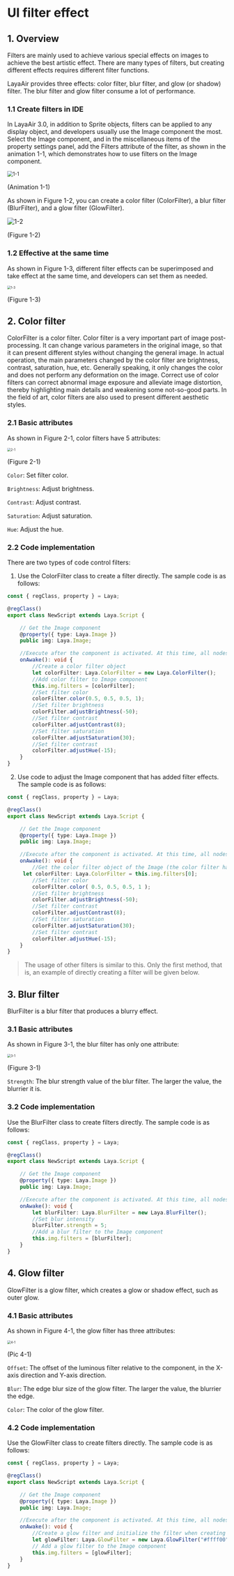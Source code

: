 # UI filter effect

## 1. Overview

Filters are mainly used to achieve various special effects on images to achieve the best artistic effect. There are many types of filters, but creating different effects requires different filter functions.

LayaAir provides three effects: color filter, blur filter, and glow (or shadow) filter. The blur filter and glow filter consume a lot of performance.



### 1.1 Create filters in IDE

In LayaAir 3.0, in addition to Sprite objects, filters can be applied to any display object, and developers usually use the Image component the most. Select the Image component, and in the miscellaneous items of the property settings panel, add the Filters attribute of the filter, as shown in the animation 1-1, which demonstrates how to use filters on the Image component.

<img src="img/1-1.gif" alt="1-1" style="zoom:80%;" />

(Animation 1-1)



As shown in Figure 1-2, you can create a color filter (ColorFilter), a blur filter (BlurFilter), and a glow filter (GlowFilter).

![1-2](img/1-2.png)

(Figure 1-2)



### 1.2 Effective at the same time

As shown in Figure 1-3, different filter effects can be superimposed and take effect at the same time, and developers can set them as needed.

<img src="img/1-3.png" alt="1-3" style="zoom:50%;" />

(Figure 1-3)



## 2. Color filter

ColorFilter is a color filter. Color filter is a very important part of image post-processing. It can change various parameters in the original image, so that it can present different styles without changing the general image. In actual operation, the main parameters changed by the color filter are brightness, contrast, saturation, hue, etc. Generally speaking, it only changes the color and does not perform any deformation on the image. Correct use of color filters can correct abnormal image exposure and alleviate image distortion, thereby highlighting main details and weakening some not-so-good parts. In the field of art, color filters are also used to present different aesthetic styles.



### 2.1 Basic attributes

As shown in Figure 2-1, color filters have 5 attributes:

<img src="img/2-1.png" alt="2-1" style="zoom:50%;" />

(Figure 2-1)

`Color`: Set filter color.

`Brightness`: Adjust brightness.

`Contrast`: Adjust contrast.

`Saturation`: Adjust saturation.

`Hue`: Adjust the hue.



### 2.2 Code implementation

There are two types of code control filters:

1. Use the ColorFilter class to create a filter directly. The sample code is as follows:

```typescript
const { regClass, property } = Laya;

@regClass()
export class NewScript extends Laya.Script {

	// Get the Image component
	@property({ type: Laya.Image })
	public img: Laya.Image;

	//Execute after the component is activated. At this time, all nodes and components have been created. This method is only executed once.
	onAwake(): void {
    	//Create a color filter object
    	let colorFilter: Laya.ColorFilter = new Laya.ColorFilter();
    	//Add color filter to Image component
    	this.img.filters = [colorFilter];
    	//Set filter color
    	colorFilter.color(0.5, 0.5, 0.5, 1);
    	//Set filter brightness
    	colorFilter.adjustBrightness(-50);
    	//Set filter contrast
    	colorFilter.adjustContrast(8);
    	//Set filter saturation
    	colorFilter.adjustSaturation(30);
    	//Set filter contrast
    	colorFilter.adjustHue(-15);
	}
}
```

2. Use code to adjust the Image component that has added filter effects. The sample code is as follows:

```typescript
const { regClass, property } = Laya;

@regClass()
export class NewScript extends Laya.Script {

	// Get the Image component
	@property({ type: Laya.Image })
	public img: Laya.Image;

	//Execute after the component is activated. At this time, all nodes and components have been created. This method is only executed once.
	onAwake(): void {
    	//Get the color filter object of the Image (the color filter has been added to the Image component in the IDE)
   	 let colorFilter: Laya.ColorFilter = this.img.filters[0];
    	//Set filter color
    	colorFilter.color( 0.5, 0.5, 0.5, 1 );
    	//Set filter brightness
    	colorFilter.adjustBrightness(-50);
    	//Set filter contrast
    	colorFilter.adjustContrast(8);   	 
    	//Set filter saturation
    	colorFilter.adjustSaturation(30);
    	//Set filter contrast
    	colorFilter.adjustHue(-15);
	}
}
```

> The usage of other filters is similar to this. Only the first method, that is, an example of directly creating a filter will be given below.



## 3. Blur filter

BlurFilter is a blur filter that produces a blurry effect.



### 3.1 Basic attributes

As shown in Figure 3-1, the blur filter has only one attribute:

<img src="img/3-1.png" alt="3-1" style="zoom:50%;" />

(Figure 3-1)

`Strength`: The blur strength value of the blur filter. The larger the value, the blurrier it is.



### 3.2 Code implementation

Use the BlurFilter class to create filters directly. The sample code is as follows:

```typescript
const { regClass, property } = Laya;

@regClass()
export class NewScript extends Laya.Script {

	// Get the Image component
	@property({ type: Laya.Image })
	public img: Laya.Image;

	//Execute after the component is activated. At this time, all nodes and components have been created. This method is only executed once.
	onAwake(): void {
    	let blurFilter: Laya.BlurFilter = new Laya.BlurFilter();
    	//Set blur intensity
    	blurFilter.strength = 5;
    	//Add a blur filter to the Image component
    	this.img.filters = [blurFilter];
	}
}
```



## 4. Glow filter

GlowFilter is a glow filter, which creates a glow or shadow effect, such as outer glow.



### 4.1 Basic attributes

As shown in Figure 4-1, the glow filter has three attributes:

<img src="img/4-1.png" alt="4-1" style="zoom:50%;" />

(Pic 4-1)

`Offset`: The offset of the luminous filter relative to the component, in the X-axis direction and Y-axis direction.

`Blur`: The edge blur size of the glow filter. The larger the value, the blurrier the edge.

`Color`: The color of the glow filter.



### 4.2 Code implementation

Use the GlowFilter class to create filters directly. The sample code is as follows:

```typescript
const { regClass, property } = Laya;

@regClass()
export class NewScript extends Laya.Script {

	// Get the Image component
	@property({ type: Laya.Image })
	public img: Laya.Image;

	//Execute after the component is activated. At this time, all nodes and components have been created. This method is only executed once.
	onAwake(): void {
    	//Create a glow filter and initialize the filter when creating it
    	let glowFilter: Laya.GlowFilter = new Laya.GlowFilter("#ffff00", 10, 0, 0);
    	// Add a glow filter to the Image component
    	this.img.filters = [glowFilter];
	}
}
```








